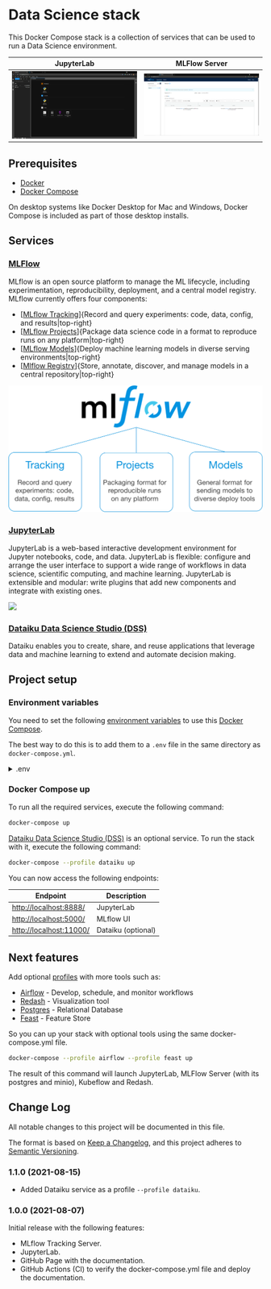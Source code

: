 # Data Science stack

This Docker Compose stack is a collection of services that can be used to run a Data Science environment.

| **JupyterLab** | **MLFlow Server** |
| :-: | :-: |
| ![](images/JupyterLab.png) | ![](images/mlflow.png) |

## Prerequisites

- [Docker](https://www.docker.com/products/docker-desktop)
- [Docker Compose](https://docs.docker.com/compose/install/)

On desktop systems like Docker Desktop for Mac and Windows, Docker Compose is included as part of those desktop installs.

## Services 

### [MLFlow](https://mlflow.org/)

MLflow is an open source platform to manage the ML lifecycle, including experimentation, reproducibility, deployment, and a central model registry. MLflow currently offers four components:

- [[MLflow Tracking](https://mlflow.org/docs/latest/tracking.html)]{Record and query experiments: code, data, config, and results|top-right}
- [[MLflow Projects](https://mlflow.org/docs/latest/projects.html)]{Package data science code in a format to reproduce runs on any platform|top-right}
- [[MLflow Models](https://mlflow.org/docs/latest/models.html)]{Deploy machine learning models in diverse serving environments|top-right}
- [[Mlflow Registry](https://mlflow.org/docs/latest/model-registry.html)]{Store, annotate, discover, and manage models in a central repository|top-right}

![](images/mlflow_lifecycle.png)

### [JupyterLab](https://jupyter.org/)

JupyterLab is a web-based interactive development environment for Jupyter notebooks, code, and data. JupyterLab is flexible: configure and arrange the user interface to support a wide range of workflows in data science, scientific computing, and machine learning. JupyterLab is extensible and modular: write plugins that add new components and integrate with existing ones.

![](https://jupyter.org/assets/labpreview.png)

### [Dataiku Data Science Studio (DSS)](https://www.dataiku.com/)

Dataiku enables you to create, share, and reuse applications that leverage data and machine learning to extend and automate decision making.

## Project setup

### Environment variables

You need to set the following [environment variables](https://docs.docker.com/compose/environment-variables/) to use this [Docker Compose](https://docs.docker.com/compose/).

The best way to do this is to add them to a `.env` file in the same directory as `docker-compose.yml`.

<details><summary>.env</summary>
<p>

```properties
MLFLOW_PORT=5000
MLFLOW_DB_USERNAME=mlflow
MLFLOW_DB_PASSWORD=mlflow
MLFLOW_DB_DATABASE=mlflow
MLFLOW_DB_PORT=5432

MINIO_ACCESS_KEY=minio
MINIO_SECRET_KEY=minio123

JUPYTERLAB_PORT=8888
JUPYTERLAB_TOKEN=''
JUPYTERLAB_PASSWORD=''
```

</p>
</details>

### Docker Compose up

To run all the required services, execute the following command:

```bash
docker-compose up
```

[Dataiku Data Science Studio (DSS)](https://www.dataiku.com/) is an optional service. To run the stack with it, execute the following command:

```bash
docker-compose --profile dataiku up
```

You can now access the following endpoints:

| Endpoint | Description |
| - | - |
| [http://localhost:8888/](http://localhost:8888/) | JupyterLab |
| [http://localhost:5000/](http://localhost:5000/) | MLflow UI |
| [http://localhost:11000/](http://localhost:11000/) | Dataiku (optional) |

## Next features

Add optional [profiles](https://docs.docker.com/compose/profiles/) with more tools such as:

- [Airflow](https://airflow.apache.org/) - Develop, schedule, and monitor workflows
- [Redash](https://redash.io/) - Visualization tool
- [Postgres](https://www.postgresql.org/) - Relational Database
- [Feast](https://feast.dev/) - Feature Store
  
So you can up your stack with optional tools using the same docker-compose.yml file.

```bash
docker-compose --profile airflow --profile feast up
```

The result of this command will launch JupyterLab, MLFlow Server (with its postgres and minio), Kubeflow and Redash.

## Change Log

All notable changes to this project will be documented in this file.

The format is based on [Keep a Changelog](https://keepachangelog.com/en/1.0.0/), and this project adheres to [Semantic Versioning](https://semver.org/spec/v2.0.0.html).

### 1.1.0 (2021-08-15)

- Added Dataiku service as a profile `--profile dataiku`.

### 1.0.0 (2021-08-07)

Initial release with the following features:

- MLflow Tracking Server.
- JupyterLab.
- GitHub Page with the documentation.
- GitHub Actions (CI) to verify the docker-compose.yml file and deploy the documentation.